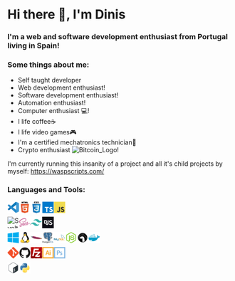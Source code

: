 # Hi there 👋, I'm Dinis
### I'm a web and software development enthusiast from Portugal living in Spain!

### Some things about me:
- Self taught developer
- Web development enthusiast!
- Software development enthusiast!
- Automation enthusiast!
- Computer enthusiast :computer:!
- I life coffee:coffee:
- I life video games:video_game:
- I'm a certified mechatronics technician:wrench:
- Crypto enthusiast <img src="https://cdn3.emoji.gg/emojis/4586-bitcoin-logo.png" width="16x" height="16px" alt="Bitcoin_Logo">!

I'm currently running this insanity of a project and all it's child projects by myself: https://waspscripts.com/

### Languages and Tools:


<img align="left" alt="Visual Studio Code" width="26px" src="https://raw.githubusercontent.com/devicons/devicon/master/icons/vscode/vscode-original.svg" />
<img align="left" alt="HTML5" width="26px" src="https://raw.githubusercontent.com/devicons/devicon/master/icons/html5/html5-original-wordmark.svg" />
<img align="left" alt="CSS3" width="26px" src="https://raw.githubusercontent.com/devicons/devicon/master/icons/css3/css3-original-wordmark.svg" />
<img align="left" alt="TypeScript" width="26px" src="https://raw.githubusercontent.com/devicons/devicon/master/icons/typescript/typescript-original.svg" />
<img align="left" alt="JavaScript" width="26px" src="https://raw.githubusercontent.com/devicons/devicon/master/icons/javascript/javascript-original.svg" />
<br><br>
<img align="left" alt="Svelte3" width="26px" height="26px" src="https://upload.wikimedia.org/wikipedia/commons/1/1b/Svelte_Logo.svg" />
<img align="left" alt="Sass" width="26px" height="26px" src="https://raw.githubusercontent.com/devicons/devicon/master/icons/sass/sass-original.svg" />
<img align="left" alt="TailwindCSS" width="26px" height="26px" src="https://raw.githubusercontent.com/devicons/devicon/master/icons/tailwindcss/tailwindcss-plain.svg" />
<img align="left" alt="Discord.JS" width="26px" height="26px" src="https://raw.githubusercontent.com/devicons/devicon/master/icons/discordjs/discordjs-original.svg" />
<br><br>
<img align="left" alt="Windows" width="26px" height="26px" src="https://raw.githubusercontent.com/devicons/devicon/master/icons/windows8/windows8-original.svg" />
<img align="left" alt="Linux" width="26px" height="26px" src="https://raw.githubusercontent.com/devicons/devicon/master/icons/linux/linux-original.svg" />
<img align="left" alt="Apache" width="26px" height="26px" src="https://raw.githubusercontent.com/devicons/devicon/master/icons/apache/apache-original.svg" />
<img align="left" alt="PostgreSQL" width="26px" src="https://raw.githubusercontent.com/devicons/devicon/master/icons/postgresql/postgresql-original-wordmark.svg" /> 
<img align="left" alt="MySQL" width="26px" height="26px" src="https://raw.githubusercontent.com/devicons/devicon/master/icons/mysql/mysql-original-wordmark.svg" />
<img align="left" alt="NodeJS" width="26px" src="https://raw.githubusercontent.com/devicons/devicon/master/icons/nodejs/nodejs-original.svg" />
<img align="left" alt="DenoJS" width="26px" height="26px" src="https://raw.githubusercontent.com/devicons/devicon/master/icons/denojs/denojs-original.svg" /> 
<img align="left" alt="Docker" width="26px" height="26px" src="https://raw.githubusercontent.com/devicons/devicon/master/icons/docker/docker-plain.svg" /> 
<br><br>
<img align="left" alt="Git" width="26px" height="26px" src="https://raw.githubusercontent.com/devicons/devicon/master/icons/git/git-plain.svg" /> 
<img align="left" alt="GitHub" width="26px" height="26px" src="https://raw.githubusercontent.com/devicons/devicon/master/icons/github/github-original.svg" /> 
<img align="left" alt="FileZilla" width="26px" src="https://raw.githubusercontent.com/devicons/devicon/master/icons/filezilla/filezilla-plain.svg" />
<img align="left" alt="illustrator" width="26px" src="https://raw.githubusercontent.com/devicons/devicon/master/icons/illustrator/illustrator-line.svg" />
<img align="left" alt="photoshop" width="26px" src="https://raw.githubusercontent.com/devicons/devicon/master/icons/photoshop/photoshop-line.svg" />
<br><br>
<img align="left" alt="Bash" width="26px" src="https://raw.githubusercontent.com/devicons/devicon/master/icons/bash/bash-original.svg" />
<img align="left" alt="Python" width="26px" src="https://raw.githubusercontent.com/devicons/devicon/master/icons/python/python-original.svg" />
<br>

<!--
**Torwent/Torwent** is a ✨ _special_ ✨ repository because its `README.md` (this file) appears on your GitHub profile.

Here are some ideas to get you started:

- 🔭 I’m currently working on ...
- 🌱 I’m currently learning ...
- 👯 I’m looking to collaborate on ...
- 🤔 I’m looking for help with ...
- 💬 Ask me about ...
- 📫 How to reach me: ...
- 😄 Pronouns: ...
- ⚡ Fun fact: ...
-->
